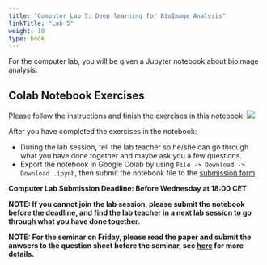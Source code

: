 ```yaml
---
title: "Computer Lab 5: Deep learning for BioImage Analysis"
linkTitle: "Lab 5"
weight: 10
type: book
---
```

For the computer lab, you will be given a Jupyter notebook about bioimage analysis.

## Colab Notebook Exercises

Please follow the instructions and finish the exercises in this notebook: [<img style="display: inline" src="https://colab.research.google.com/assets/colab-badge.svg">](https://colab.research.google.com/github/aicell-lab/ddls-course/blob/main/static/uploads/ddls_2023_U_Net_PhC_C2DL_PSC_segmentation.ipynb)

After you have completed the exercises in the notebook: 
 - During the lab session, tell the lab teacher so he/she can go through what you have done together and maybe ask you a few questions. 
 - Export the notebook in Google Colab by using `File -> Download -> Download .ipynb`, then submit the notebook file to the [submission form](https://forms.gle/FEyrTsMiaZQnWXLF7).


**Computer Lab Submission Deadline: Before Wednesday at 18:00 CET**


**NOTE: If you cannot join the lab session, please submit the notebook before the deadline, and find the lab teacher in a next lab session to go through what you have done together.**

**NOTE: For the seminar on Friday, please read the paper and submit the anwsers to the question sheet before the seminar, see [here](../seminar) for more details.**
